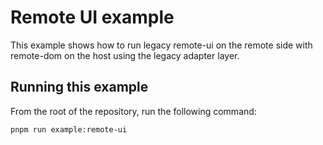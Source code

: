 # Remote UI example

This example shows how to run legacy remote-ui on the remote side with remote-dom on the host using the legacy adapter layer.

## Running this example

From the root of the repository, run the following command:

```bash
pnpm run example:remote-ui
```
